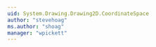 ```yaml
---
uid: System.Drawing.Drawing2D.CoordinateSpace
author: "stevehoag"
ms.author: "shoag"
manager: "wpickett"
---
```

